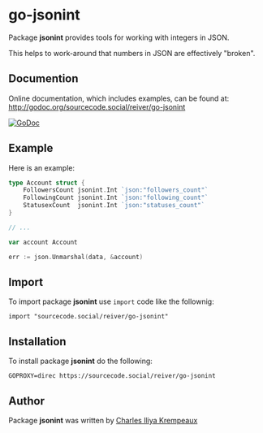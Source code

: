 # go-jsonint

Package **jsonint** provides tools for working with integers in JSON.

This helps to work-around that numbers in JSON are effectively "broken".

## Documention

Online documentation, which includes examples, can be found at: http://godoc.org/sourcecode.social/reiver/go-jsonint

[![GoDoc](https://godoc.org/sourcecode.social/reiver/go-jsonint?status.svg)](https://godoc.org/sourcecode.social/reiver/go-jsonint)

## Example

Here is an example:
```go
type Account struct {
	FollowersCount jsonint.Int `json:"followers_count"`
	FollowingCount jsonint.Int `json:"following_count"`
	StatusexCount  jsonint.Int `json:"statuses_count"`
}

// ...

var account Account

err := json.Unmarshal(data, &account)
```

## Import

To import package **jsonint** use `import` code like the follownig:
```
import "sourcecode.social/reiver/go-jsonint"
```

## Installation

To install package **jsonint** do the following:
```
GOPROXY=direc https://sourcecode.social/reiver/go-jsonint
```

## Author

Package **jsonint** was written by [Charles Iliya Krempeaux](http://changelog.ca)

